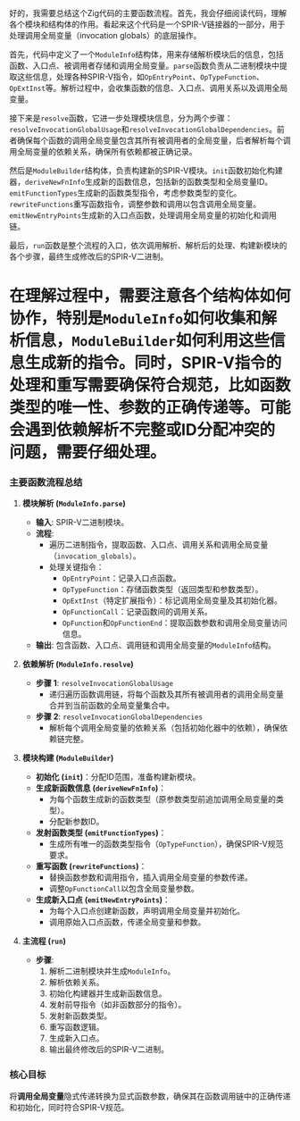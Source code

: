 好的，我需要总结这个Zig代码的主要函数流程。首先，我会仔细阅读代码，理解各个模块和结构体的作用。看起来这个代码是一个SPIR-V链接器的一部分，用于处理调用全局变量（invocation globals）的底层操作。

首先，代码中定义了一个`ModuleInfo`结构体，用来存储解析模块后的信息，包括函数、入口点、被调用者存储和调用全局变量。`parse`函数负责从二进制模块中提取这些信息，处理各种SPIR-V指令，如`OpEntryPoint`、`OpTypeFunction`、`OpExtInst`等。解析过程中，会收集函数的信息、入口点、调用关系以及调用全局变量。

接下来是`resolve`函数，它进一步处理模块信息，分为两个步骤：`resolveInvocationGlobalUsage`和`resolveInvocationGlobalDependencies`。前者确保每个函数的调用全局变量包含其所有被调用者的全局变量，后者解析每个调用全局变量的依赖关系，确保所有依赖都被正确记录。

然后是`ModuleBuilder`结构体，负责构建新的SPIR-V模块。`init`函数初始化构建器，`deriveNewFnInfo`生成新的函数信息，包括新的函数类型和全局变量ID。`emitFunctionTypes`生成新的函数类型指令，考虑参数类型的变化。`rewriteFunctions`重写函数指令，调整参数和调用以包含调用全局变量。`emitNewEntryPoints`生成新的入口点函数，处理调用全局变量的初始化和调用链。

最后，`run`函数是整个流程的入口，依次调用解析、解析后的处理、构建新模块的各个步骤，最终生成修改后的SPIR-V二进制。

在理解过程中，需要注意各个结构体如何协作，特别是`ModuleInfo`如何收集和解析信息，`ModuleBuilder`如何利用这些信息生成新的指令。同时，SPIR-V指令的处理和重写需要确保符合规范，比如函数类型的唯一性、参数的正确传递等。可能会遇到依赖解析不完整或ID分配冲突的问题，需要仔细处理。
================================================
### 主要函数流程总结

1. **模块解析 (`ModuleInfo.parse`)**  
   - **输入**: SPIR-V二进制模块。  
   - **流程**:  
     - 遍历二进制指令，提取函数、入口点、调用关系和调用全局变量（`invocation_globals`）。  
     - 处理关键指令：  
       - `OpEntryPoint`：记录入口点函数。  
       - `OpTypeFunction`：存储函数类型（返回类型和参数类型）。  
       - `OpExtInst`（特定扩展指令）：标记调用全局变量及其初始化器。  
       - `OpFunctionCall`：记录函数间的调用关系。  
       - `OpFunction`和`OpFunctionEnd`：提取函数参数和调用全局变量访问信息。  
   - **输出**: 包含函数、入口点、调用链和调用全局变量的`ModuleInfo`结构。

2. **依赖解析 (`ModuleInfo.resolve`)**  
   - **步骤 1**: `resolveInvocationGlobalUsage`  
     - 递归遍历函数调用链，将每个函数及其所有被调用者的调用全局变量合并到当前函数的全局变量集合中。  
   - **步骤 2**: `resolveInvocationGlobalDependencies`  
     - 解析每个调用全局变量的依赖关系（包括初始化器中的依赖），确保依赖链完整。

3. **模块构建 (`ModuleBuilder`)**  
   - **初始化 (`init`)**：分配ID范围，准备构建新模块。  
   - **生成新函数信息 (`deriveNewFnInfo`)**：  
     - 为每个函数生成新的函数类型（原参数类型前追加调用全局变量的类型）。  
     - 分配新参数ID。  
   - **发射函数类型 (`emitFunctionTypes`)**：  
     - 生成所有唯一的函数类型指令（`OpTypeFunction`），确保SPIR-V规范要求。  
   - **重写函数 (`rewriteFunctions`)**：  
     - 替换函数参数和调用指令，插入调用全局变量的参数传递。  
     - 调整`OpFunctionCall`以包含全局变量参数。  
   - **生成新入口点 (`emitNewEntryPoints`)**：  
     - 为每个入口点创建新函数，声明调用全局变量并初始化。  
     - 调用原始入口点函数，传递全局变量和参数。

4. **主流程 (`run`)**  
   - **步骤**:  
     1. 解析二进制模块并生成`ModuleInfo`。  
     2. 解析依赖关系。  
     3. 初始化构建器并生成新函数信息。  
     4. 发射前导指令（如非函数部分的指令）。  
     5. 发射新函数类型。  
     6. 重写函数逻辑。  
     7. 生成新入口点。  
     8. 输出最终修改后的SPIR-V二进制。

### 核心目标  
将**调用全局变量**隐式传递转换为显式函数参数，确保其在函数调用链中的正确传递和初始化，同时符合SPIR-V规范。